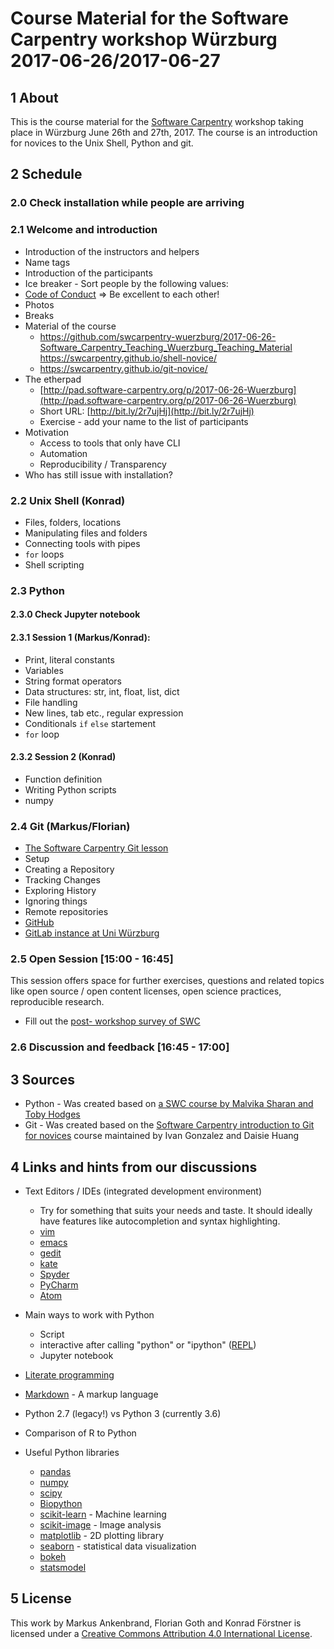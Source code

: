 # Course Material for the Software Carpentry workshop Würzburg 2017-06-26/2017-06-27

## 1 About

This is the course material for
the [Software Carpentry](http://software-carpentry.org/) workshop
taking place in Würzburg June 26th and 27th, 2017. The course is an
introduction for novices to the Unix Shell, Python and git.

## 2 Schedule

### 2.0 Check installation while people are arriving

### 2.1 Welcome and introduction

- Introduction of the instructors and helpers
- Name tags
- Introduction of the participants
- Ice breaker - Sort people by the following values:
- [Code of Conduct](https://software-carpentry.org/conduct.html) => Be excellent to each other!
- Photos
- Breaks
- Material of the course
  - https://github.com/swcarpentry-wuerzburg/2017-06-26-Software_Carpentry_Teaching_Wuerzburg_Teaching_Material
    https://swcarpentry.github.io/shell-novice/
  - https://swcarpentry.github.io/git-novice/
- The etherpad
    - [http://pad.software-carpentry.org/p/2017-06-26-Wuerzburg](http://pad.software-carpentry.org/p/2017-06-26-Wuerzburg)
    - Short URL: [http://bit.ly/2r7ujHj](http://bit.ly/2r7ujHj)
    - Exercise - add your name to the list of participants
- Motivation
    - Access to tools that only have CLI
    - Automation
    - Reproducibility / Transparency
- Who has still issue with installation?

### 2.2 Unix Shell (Konrad)

- Files, folders, locations
- Manipulating files and folders
- Connecting tools with pipes
- `for` loops
- Shell scripting

### 2.3 Python

#### 2.3.0 Check Jupyter notebook

#### 2.3.1 Session 1 (Markus/Konrad):

- Print, literal constants
- Variables
- String format operators
- Data structures: str, int, float, list, dict
- File handling
- New lines, tab etc., regular expression
- Conditionals `if` `else` startement
- `for` loop

#### 2.3.2 Session 2 (Konrad)

- Function definition
- Writing Python scripts
- numpy

### 2.4 Git (Markus/Florian)

- [The Software Carpentry Git lesson](https://swcarpentry.github.io/git-novice/)
- Setup
- Creating a Repository
- Tracking Changes
- Exploring History
- Ignoring things
- Remote repositories
- [GitHub](https://github.com/)
- [GitLab instance at Uni Würzburg](http://git.physik.uni-wuerzburg.de/)

### 2.5 Open Session [15:00 - 16:45]

This session offers space for further exercises, questions and related
topics like open source / open content licenses, open science practices,
reproducible research.

- Fill out the [post- workshop survey of
  SWC](https://www.surveymonkey.com/r/swc_post_workshop_v1?workshop_id=2017-06-11-Wuerzburg)

### 2.6 Discussion and feedback [16:45 - 17:00]

## 3 Sources

- Python - Was created based on [a SWC course by Malvika Sharan and
  Toby
  Hodges](https://github.com/malvikasharan/Software_carpentry_EMBL)
- Git - Was created based on the [Software Carpentry introduction to
  Git for novices](https://github.com/swcarpentry/git-novice) course maintained by
  Ivan Gonzalez and Daisie Huang

## 4 Links and hints from our discussions

- Text Editors / IDEs (integrated development environment)
  - Try for something that suits your needs and taste. It should
    ideally have features like autocompletion and syntax highlighting.
  - [vim](http://www.vim.org/)
  - [emacs](https://www.gnu.org/software/emacs/)
  - [gedit](https://wiki.gnome.org/Apps/Gedit)
  - [kate](https://kate-editor.org/)
  - [Spyder](https://pythonhosted.org/spyder/)
  - [PyCharm](https://www.jetbrains.com/pycharm/)
  - [Atom](https://atom.io/)

- Main ways to work with Python
  - Script
  - interactive after calling "python" or "ipython" ([REPL](https://en.wikipedia.org/wiki/Read%E2%80%93eval%E2%80%93print_loop))
  - Jupyter notebook

- [Literate programming](https://de.wikipedia.org/wiki/Literate_programming)

- [Markdown](https://en.wikipedia.org/wiki/Markdown) - A markup language
- Python 2.7 (legacy!) vs Python 3 (currently 3.6)
- Comparison of R to Python

- Useful Python libraries
  - [pandas](http://pandas.pydata.org/)
  - [numpy](http://www.numpy.org/)
  - [scipy](https://www.scipy.org/)
  - [Biopython](http://biopython.org/) 
  - [scikit-learn](http://scikit-learn.org) - Machine learning
  - [scikit-image](http://scikit-image.org/) - Image analysis
  - [matplotlib](http://matplotlib.org/) - 2D plotting library
  - [seaborn](https://seaborn.pydata.org/) - statistical data visualization
  - [bokeh](http://bokeh.pydata.org)
  - [statsmodel](http://statsmodels.sourceforge.net/)

## 5 License

This work by Markus Ankenbrand, Florian Goth and Konrad Förstner is
licensed under
a
[Creative Commons Attribution 4.0 International License](https://creativecommons.org/licenses/by/4.0/).
